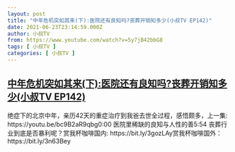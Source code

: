 ```yaml
---
layout: post
title: "中年危机突如其来(下):医院还有良知吗?丧葬开销知多少(小叔TV EP142)"
date: 2021-06-23T23:14:59.000Z
author: 小叔TV
from: https://www.youtube.com/watch?v=5y7jB42bbG8
tags: [ 小叔TV ]
categories: [ 小叔TV ]
---
```

<!--1624490099000-->
[中年危机突如其来(下):医院还有良知吗?丧葬开销知多少(小叔TV EP142)](https://www.youtube.com/watch?v=5y7jB42bbG8)
------

<div>
绝症下的北京中年，亲历42天的重症治疗到我爸去世全过程，感悟颇多，上一集: https://youtu.be/bc9B2aR9qbg0:00 医院里稀缺的良知与人性的善5:54 丧葬行业到底是否暴利呢？赏我杯咖啡国内: https://bit.ly/3gozLAy赏我杯咖啡国外：https://bit.ly/3n63Bey
</div>
